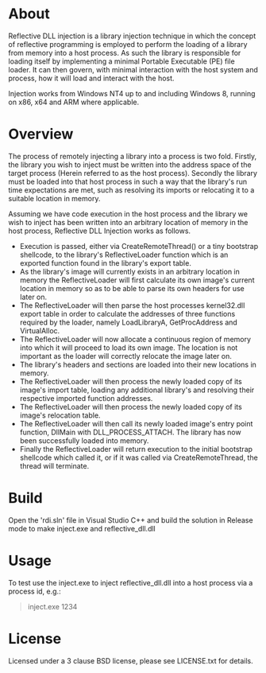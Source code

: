 About
=====

Reflective DLL injection is a library injection technique in which the concept of reflective programming is employed to perform the loading of a library from memory into a host process. As such the library is responsible for loading itself by implementing a minimal Portable Executable (PE) file loader. It can then govern, with minimal interaction with the host system and process, how it will load and interact with the host.

Injection works from Windows NT4 up to and including Windows 8, running on x86, x64 and ARM where applicable.

Overview
========

The process of remotely injecting a library into a process is two fold. Firstly, the library you wish to inject must be written into the address space of the target process (Herein referred to as the host process). Secondly the library must be loaded into that host process in such a way that the library's run time expectations are met, such as resolving its imports or relocating it to a suitable location in memory.

Assuming we have code execution in the host process and the library we wish to inject has been written into an arbitrary location of memory in the host process, Reflective DLL Injection works as follows.

* Execution is passed, either via CreateRemoteThread() or a tiny bootstrap shellcode, to the library's ReflectiveLoader function which is an exported function found in the library's export table.
* As the library's image will currently exists in an arbitrary location in memory the ReflectiveLoader will first calculate its own image's current location in memory so as to be able to parse its own headers for use later on.
* The ReflectiveLoader will then parse the host processes kernel32.dll export table in order to calculate the addresses of three functions required by the loader, namely LoadLibraryA, GetProcAddress and VirtualAlloc.
* The ReflectiveLoader will now allocate a continuous region of memory into which it will proceed to load its own image. The location is not important as the loader will correctly relocate the image later on.
* The library's headers and sections are loaded into their new locations in memory.
* The ReflectiveLoader will then process the newly loaded copy of its image's import table, loading any additional library's and resolving their respective imported function addresses.
* The ReflectiveLoader will then process the newly loaded copy of its image's relocation table.
* The ReflectiveLoader will then call its newly loaded image's entry point function, DllMain with DLL_PROCESS_ATTACH. The library has now been successfully loaded into memory.
* Finally the ReflectiveLoader will return execution to the initial bootstrap shellcode which called it, or if it was called via CreateRemoteThread, the thread will terminate.

Build
=====

Open the 'rdi.sln' file in Visual Studio C++ and build the solution in Release mode to make inject.exe and reflective_dll.dll

Usage
=====

To test use the inject.exe to inject reflective_dll.dll into a host process via a process id, e.g.:

> inject.exe 1234
	
License
=======

Licensed under a 3 clause BSD license, please see LICENSE.txt for details.

